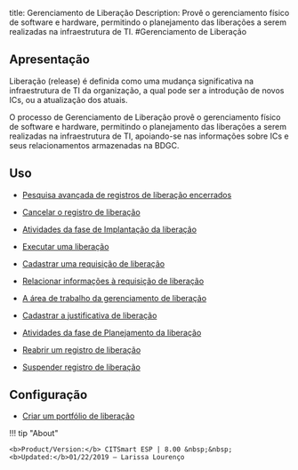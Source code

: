 title: Gerenciamento de Liberação
Description: Provê o gerenciamento físico de software e hardware, permitindo o planejamento das liberações a serem realizadas na infraestrutura de TI.
#Gerenciamento de Liberação


Apresentação
------------

Liberação (release) é definida como uma mudança significativa na infraestrutura
de TI da organização, a qual pode ser a introdução de novos ICs, ou a
atualização dos atuais.

O processo de Gerenciamento de Liberação provê o gerenciamento físico de
software e hardware, permitindo o planejamento das liberações a serem realizadas
na infraestrutura de TI, apoiando-se nas informações sobre ICs e seus
relacionamentos armazenadas na BDGC.


Uso
-------

- [Pesquisa avançada de registros de liberação encerrados](/pt-br/citsmart-esp-8/processes/release/use/advanced-search-for-release.html)
 
- [Cancelar o registro de liberação](/pt-br/citsmart-esp-8/processes/release/use/cancel-release.html)

- [Atividades da fase de Implantação da liberação](/pt-br/citsmart-esp-8/processes/release/use/deployment-release-activities.html)

- [Executar uma liberação](/pt-br/citsmart-esp-8/processes/release/use/execute-release.html)

- [Cadastrar uma requisição de liberação](/pt-br/citsmart-esp-8/processes/release/use/register-release-request.html)

- [Relacionar informações à requisição de liberação](/pt-br/citsmart-esp-8/processes/release/use/relate-information-to-release.html)
   
- [A área de trabalho da gerenciamento de liberação](/pt-br/citsmart-esp-8/processes/release/use/release-desktop.html)
   
- [Cadastrar a justificativa de liberação](/pt-br/citsmart-esp-8/processes/release/use/release-justification.html)

- [Atividades da fase de Planejamento da liberação](/pt-br/citsmart-esp-8/processes/release/use/release-planning-activities.html)
   
- [Reabrir um registro de liberação](/pt-br/citsmart-esp-8/processes/release/use/reopen-release.html)

- [Suspender registro de liberação](/pt-br/citsmart-esp-8/processes/release/use/suspend-release.html)

Configuração
-----------------

- [Criar um portfólio de liberação](/pt-br/citsmart-esp-8/processes/release/configuration/release-portfolio.html)
  
!!! tip "About"

    <b>Product/Version:</b> CITSmart ESP | 8.00 &nbsp;&nbsp;
    <b>Updated:</b>01/22/2019 – Larissa Lourenço

